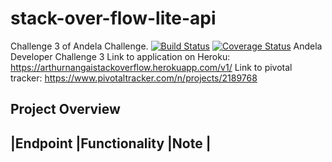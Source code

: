 # stack-over-flow-lite-api
Challenge 3 of Andela Challenge. [![Build Status](https://travis-ci.com/arthurarty/stack-over-flow-lite-api.svg?branch=develop)](https://travis-ci.com/arthurarty/stack-over-flow-lite-api)
[![Coverage Status](https://coveralls.io/repos/github/arthurarty/stack-over-flow-lite-api/badge.svg?branch=travis-coverage)](https://coveralls.io/github/arthurarty/stack-over-flow-lite-api?branch=travis-coverage)
Andela Developer Challenge 3
Link to application on Heroku: https://arthurnangaistackoverflow.herokuapp.com/v1/
Link to pivotal tracker: https://www.pivotaltracker.com/n/projects/2189768

Project Overview
--------------------------------
|Endpoint |Functionality |Note |
-------------------------------
